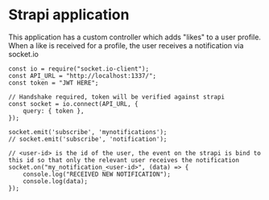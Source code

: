 # Strapi application

This application has a custom controller which adds "likes" to a user profile.
When a like is received for a profile, the user receives a notification via socket.io
```
const io = require("socket.io-client");
const API_URL = "http://localhost:1337/";
const token = "JWT HERE";

// Handshake required, token will be verified against strapi
const socket = io.connect(API_URL, {
    query: { token },
});

socket.emit('subscribe', 'mynotifications');
// socket.emit('subscribe', 'notification');

// <user-id> is the id of the user, the event on the strapi is bind to this id so that only the relevant user receives the notification 
socket.on("my_notification_<user-id>", (data) => {
    console.log("RECEIVED NEW NOTIFICATION");
    console.log(data);
});
```